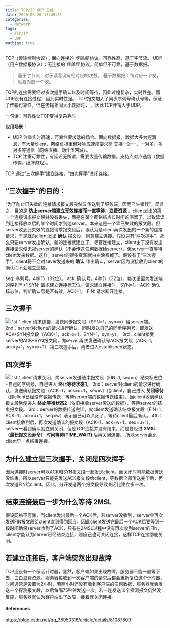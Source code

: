 ```yaml
---
title: TCP/IP UDP 总结
date: 2020-06-20 13:49:51
categories:
  - Network
tags:
  - TCP/IP
  - UDP
mathjax: true
---
```

TCP（传输控制协议）：面向连接的 *传输层* 协议。可靠性高，基于字节流。
UDP（用户数据报协议）：无连接的 *传输层* 协议。简单但不可靠，基于数据报。
> 基于字节流：对于读写没有相对应的次数。
> 基于数据报：每对应一个发，就要对应一个收。

<!--more-->
TCP的连接需要经过多次握手确认以及时间等待，因此过程复杂，实时性差。而UDP没有连接过程，因此实时性强。
TCP报文加入了同步序列号确认号等，保证了传输可靠性。但在传输相同大小数据时，
，因此TCP开销大于UDP。

一句话：可靠性让TCP变得复杂耗时

**应用场景**：
- UDP
  注重实时高速，可靠性要求低的场合。面向数据报，数据大多为短消息，有大量client，网络负担重但对响应速度要求高
  支持一对一、一对多、多对多等通信（网络直播、动作类网游）。
- TCP
  注重可靠性，有延迟无所谓，需要大量传输数据。支持点对点通信（数据传输，纸牌游戏）。


TCP 通过“三次握手”建立连接，“四次挥手”关闭连接。

## “三次握手”的目的：
“为了防止已失效的连接请求报文段突然又传送到了服务端，因而产生错误”。简言之，目的是 **防止server端建立无效连接而一直等待，浪费资源** 。client发出的第一个连接请求报文段并没有丢失，而是在某个网络结点长时间的滞留了，以致延误到连接释放以后的某个时间才到达server。本来这是一个早已失效的报文段。但server收到此失效的连接请求报文段后，误认为是client再次发出的一个新的连接请求，于是就向client发出 **确认** 报文段，同意建立连接。假设只有“两次握手”，那么只要server发出确认，新的连接就建立了。尽管连接建立，client由于没有发出连接请求便无视server的确认（不会传送任何数据给server），但server一直等待client发来数据。这样，server的很多资源就白白浪费掉了。假设有了“三次握手”，client将不会对sever发送来的 **确认** 作出确认，server因为没接收到client的确认而不会建立连接。

seq: 序列号，4字节（32位）。
ack: 确认号，4字节（32位），每次设置为发送端的序列号+1
SYN: 请求建立连接标志位。请求建立连接时，SYN=1。
ACK: 确认标志位，判断确认号是否有效，ACK=1。
FIN: 请求断开连接。

## 三次握手
![](link.png)
1st：client请求连接，发送同步报文段（SYN=1，syn=x）给server端。
2nd：server对client的请求进行确认，同时发送自己的同步序列号。即发送ACK+SYN报文段（ACK=1，ack=x+1，SYN=1，syn=y）。
3rd：client接受server的ACK+SYN报文段，向server再次发送确认号ACK报文段（ACK=1，ack=y+1，syn=x+1）
第三次握手后，两者进入established状态。

## 四次挥手
![](down.png)
1st：client请求关闭，向server发送结束报文段（FIN=1, seq=u）结束标志位+自己的序列号，自己进入 **终止等待状态1**。
2nd：server对client的请求进行确认，发送确认报文段（ACK=1，ack=u+1，seq=v）给client，自己进入 **关闭等待**（即client已经没有数据传送，等待server端的数据传送结束）。当client收到确认报文段后便进入 **终止等待状态2**（依旧接收server传送的数据），等待server的结束报文段。
3rd：server的数据传送完毕，向client发送确认结束报文段（FIN=1, ACK=1，ack=u+1，seq=w）表示自己可以关闭了，等待client最后确认。
4th：client接收到后，再次发送确认的报文段（ACK=1，ack=w+1，seq=u+1），server一看到确认就立刻关闭，但是TCP连接并没有结束，而是要经过 **2MSL（最长报文段寿命） 时间等待(TIME_WAIT)** 后再关闭连接。
所以server会比client早一点结束连接。

## 为什么建立是三次握手，关闭是四次挥手
因为连接时server可以ACK和SYN报文段一起发送client，而关闭时可能数据传送没结束，所以server只能先发送ACK报文段给client，等数据全部传送完毕后，再次发送FIN给client。因此，分开发送两个报文段导致关闭比建立多一次。


## 结束连接最后一步为什么等待 2MSL
假设网络不可靠，当client发出最后一个ACK后，若server没收到，server会再次发送FIN报文段给client直到得到回应。因此client发送完最后一个ACK后要等到一段时间确保server收到了ACK，只有在2MSL过程中没有再次收到server的FIN，client才能认为server已经结束连接，则自己也可关闭连接，这样TCP连接彻底关闭。


## 若建立连接后，客户端突然出现故障
TCP还设有一个保活计时器，显然，客户端如果出现故障，服务器不能一直等下去，白白浪费资源。服务器每收到一次客户端的请求后都会重新复位这个计时器，时间通常是设置为2小时，若两小时还没有收到客户端的任何数据，服务器就会发送一个探测报文段，以后每隔75秒钟发送一次。若一连发送10个探测报文仍然没反应，服务器就认为客户端出了故障，接着就关闭连接。


#### References
https://blog.csdn.net/qq_38950316/article/details/81087809
